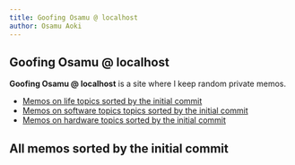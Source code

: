 ```yaml
---
title: Goofing Osamu @ localhost
author: Osamu Aoki
---
```


## Goofing Osamu @ localhost

**Goofing Osamu @ localhost** is a site where I keep random private memos.

  * [Memos on life topics sorted by the initial commit](life)
  * [Memos on software topics topics sorted by the initial commit](soft)
  * [Memos on hardware topics sorted by the initial commit](hard)

## All memos sorted by the initial commit
